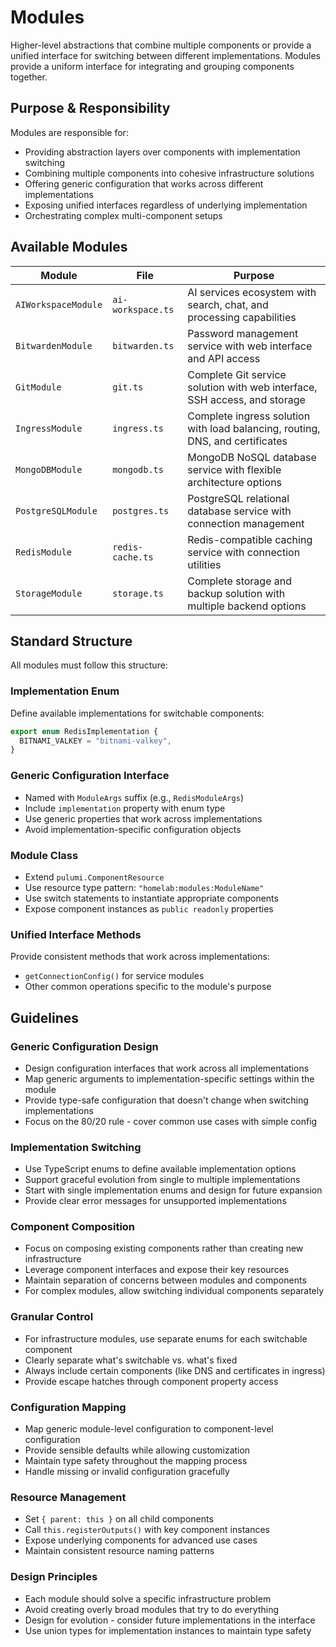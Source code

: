 # Modules

Higher-level abstractions that combine multiple components or provide a unified interface for switching between different implementations. Modules provide a uniform interface for integrating and grouping components together.

## Purpose & Responsibility

Modules are responsible for:
- Providing abstraction layers over components with implementation switching
- Combining multiple components into cohesive infrastructure solutions
- Offering generic configuration that works across different implementations
- Exposing unified interfaces regardless of underlying implementation
- Orchestrating complex multi-component setups

## Available Modules

| Module | File | Purpose |
|--------|------|---------|
| `AIWorkspaceModule` | `ai-workspace.ts` | AI services ecosystem with search, chat, and processing capabilities |
| `BitwardenModule` | `bitwarden.ts` | Password management service with web interface and API access |
| `GitModule` | `git.ts` | Complete Git service solution with web interface, SSH access, and storage |
| `IngressModule` | `ingress.ts` | Complete ingress solution with load balancing, routing, DNS, and certificates |
| `MongoDBModule` | `mongodb.ts` | MongoDB NoSQL database service with flexible architecture options |
| `PostgreSQLModule` | `postgres.ts` | PostgreSQL relational database service with connection management |
| `RedisModule` | `redis-cache.ts` | Redis-compatible caching service with connection utilities |
| `StorageModule` | `storage.ts` | Complete storage and backup solution with multiple backend options |

## Standard Structure

All modules must follow this structure:

### Implementation Enum
Define available implementations for switchable components:
```typescript
export enum RedisImplementation {
  BITNAMI_VALKEY = "bitnami-valkey",
}
```

### Generic Configuration Interface
- Named with `ModuleArgs` suffix (e.g., `RedisModuleArgs`)
- Include `implementation` property with enum type
- Use generic properties that work across implementations
- Avoid implementation-specific configuration objects

### Module Class
- Extend `pulumi.ComponentResource`
- Use resource type pattern: `"homelab:modules:ModuleName"`
- Use switch statements to instantiate appropriate components
- Expose component instances as `public readonly` properties

### Unified Interface Methods
Provide consistent methods that work across implementations:
- `getConnectionConfig()` for service modules
- Other common operations specific to the module's purpose

## Guidelines

### Generic Configuration Design
- Design configuration interfaces that work across all implementations
- Map generic arguments to implementation-specific settings within the module
- Provide type-safe configuration that doesn't change when switching implementations
- Focus on the 80/20 rule - cover common use cases with simple config

### Implementation Switching
- Use TypeScript enums to define available implementation options
- Support graceful evolution from single to multiple implementations
- Start with single implementation enums and design for future expansion
- Provide clear error messages for unsupported implementations

### Component Composition
- Focus on composing existing components rather than creating new infrastructure
- Leverage component interfaces and expose their key resources
- Maintain separation of concerns between modules and components
- For complex modules, allow switching individual components separately

### Granular Control
- For infrastructure modules, use separate enums for each switchable component
- Clearly separate what's switchable vs. what's fixed
- Always include certain components (like DNS and certificates in ingress)
- Provide escape hatches through component property access

### Configuration Mapping
- Map generic module-level configuration to component-level configuration
- Provide sensible defaults while allowing customization
- Maintain type safety throughout the mapping process
- Handle missing or invalid configuration gracefully

### Resource Management
- Set `{ parent: this }` on all child components
- Call `this.registerOutputs()` with key component instances
- Expose underlying components for advanced use cases
- Maintain consistent resource naming patterns

### Design Principles
- Each module should solve a specific infrastructure problem
- Avoid creating overly broad modules that try to do everything
- Design for evolution - consider future implementations in the interface
- Use union types for implementation instances to maintain type safety